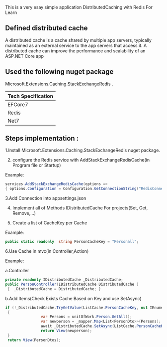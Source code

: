 
This is  a very esay simple application DistributedCaching with Redis  For Learn

## Defined distributed cache
   A distributed cache is a cache shared by multiple app servers, typically maintained as an external service to the app servers that access it. A distributed cache can improve the performance and scalability of an ASP.NET Core app
 
## Used the following nuget package

Microsoft.Extensions.Caching.StackExchangeRedis .

|Tech Specification|
|--|
|EFCore7|
|Redis|
|Net7|


## Steps implementation :

1.Install Microsoft.Extensions.Caching.StackExchangeRedis nuget package.

2. configure the Redis service with AddStackExchangeRedisCache(in Program file or Startup)

Example:
```csharp
services.AddStackExchangeRedisCache(options =>
{ options.Configuration = Configuration.GetConnectionString("RedisConnection");          });
```

3.Add Connection into   appsettings.json

4. Implement all of Methods IDistributedCache For projects(Set, Get, Remove,...)

5. Create a list of CacheKey per Cache

Example:
```csharp
public static readonly  string PersonCacheKey = "Personall";
```

6.Use Cache in mvc(in Controller,Action)
 
Example:

a.Controller
```csharp
private readonly IDistributedCache _DistributedCache;
public PersonController(IDistributedCache DistributedCache )
 {  _DistributedCache = DistributedCache; }
```

b.Add Items(Check Exists Cache Based on Key and use SetAsync) 
```csharp
if (!_DistributedCache.TryGetValue(ListCache.PersonCacheKey, out IEnumerable<PersonDto>? PersonDtos))
 {
                var Persons = unitOfWork.Person.GetAll();
                var newperson = _mapper.Map<List<PersonDto>>(Persons);
                await _DistributedCache.SetAsync(ListCache.PersonCacheKey, newperson);
                return View(newperson);
 }
 return View(PersonDtos);
 ```

